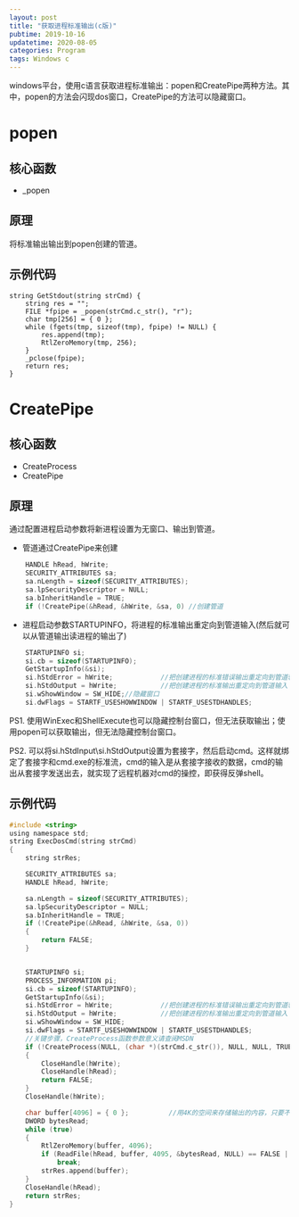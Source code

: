 ```yaml
---
layout: post
title: "获取进程标准输出(c版)"
pubtime: 2019-10-16
updatetime: 2020-08-05
categories: Program
tags: Windows c
---
```


windows平台，使用c语言获取进程标准输出：popen和CreatePipe两种方法。其中，popen的方法会闪现dos窗口，CreatePipe的方法可以隐藏窗口。


# popen

## 核心函数

* _popen

## 原理

将标准输出输出到popen创建的管道。

## 示例代码

```
string GetStdout(string strCmd) {
	string res = "";
	FILE *fpipe = _popen(strCmd.c_str(), "r");
	char tmp[256] = { 0 };
	while (fgets(tmp, sizeof(tmp), fpipe) != NULL) {
		res.append(tmp);
		RtlZeroMemory(tmp, 256);
	}
	_pclose(fpipe);
	return res;
}
```

# CreatePipe

## 核心函数

* CreateProcess
* CreatePipe

## 原理

通过配置进程启动参数将新进程设置为无窗口、输出到管道。

* 管道通过CreatePipe来创建
```c
	HANDLE hRead, hWrite;  
	SECURITY_ATTRIBUTES sa;
	sa.nLength = sizeof(SECURITY_ATTRIBUTES);
	sa.lpSecurityDescriptor = NULL;
	sa.bInheritHandle = TRUE;
	if (!CreatePipe(&hRead, &hWrite, &sa, 0) //创建管道
```
* 进程启动参数STARTUPINFO，将进程的标准输出重定向到管道输入(然后就可以从管道输出读进程的输出了)
```c
    STARTUPINFO si;
	si.cb = sizeof(STARTUPINFO);
	GetStartupInfo(&si);
	si.hStdError = hWrite;            //把创建进程的标准错误输出重定向到管道输入 
	si.hStdOutput = hWrite;           //把创建进程的标准输出重定向到管道输入 
	si.wShowWindow = SW_HIDE;//隐藏窗口
	si.dwFlags = STARTF_USESHOWWINDOW | STARTF_USESTDHANDLES;	
```

PS1. 使用WinExec和ShellExecute也可以隐藏控制台窗口，但无法获取输出；使用popen可以获取输出，但无法隐藏控制台窗口。

PS2. 可以将si.hStdInput\si.hStdOutput设置为套接字，然后启动cmd。这样就绑定了套接字和cmd.exe的标准流，cmd的输入是从套接字接收的数据，cmd的输出从套接字发送出去，就实现了远程机器对cmd的操控，即获得反弹shell。

## 示例代码


```c
#include <string>
using namespace std;
string ExecDosCmd(string strCmd)
{
	string strRes;

	SECURITY_ATTRIBUTES sa;
	HANDLE hRead, hWrite;

	sa.nLength = sizeof(SECURITY_ATTRIBUTES);
	sa.lpSecurityDescriptor = NULL;
	sa.bInheritHandle = TRUE;
	if (!CreatePipe(&hRead, &hWrite, &sa, 0))
	{
		return FALSE;
	}


	STARTUPINFO si;
	PROCESS_INFORMATION pi;
	si.cb = sizeof(STARTUPINFO);
	GetStartupInfo(&si);
	si.hStdError = hWrite;            //把创建进程的标准错误输出重定向到管道输入 
	si.hStdOutput = hWrite;           //把创建进程的标准输出重定向到管道输入 
	si.wShowWindow = SW_HIDE;
	si.dwFlags = STARTF_USESHOWWINDOW | STARTF_USESTDHANDLES;
	//关键步骤，CreateProcess函数参数意义请查阅MSDN 
	if (!CreateProcess(NULL, (char *)(strCmd.c_str()), NULL, NULL, TRUE, NULL, NULL, NULL, &si, &pi))
	{
		CloseHandle(hWrite);
		CloseHandle(hRead);
		return FALSE;
	}
	CloseHandle(hWrite);

	char buffer[4096] = { 0 };          //用4K的空间来存储输出的内容，只要不是显示文件内容，一般情况下是够用了。 
	DWORD bytesRead;
	while (true)
	{
		RtlZeroMemory(buffer, 4096);
		if (ReadFile(hRead, buffer, 4095, &bytesRead, NULL) == FALSE || bytesRead == 0)
			break;
		strRes.append(buffer);
	}
	CloseHandle(hRead);
	return strRes;
}
```